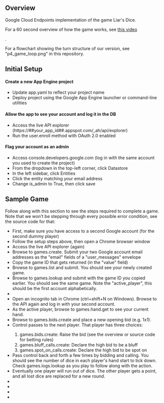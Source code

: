<h2>Overview</h2>
<p>Google Cloud Endpoints implementation of the game Liar's Dice.</p>
<p>For a 60 second overview of how the game works, see <a href="https://www.youtube.com/watch?v=jEo1kvtOkcg">this video</a></p>.
<p>For a flowchart showing the turn structure of our version, see "p4_game_loop.png" in this repository.</p>

<h2>Initial Setup</h2>
<h4>Create a new App Engine project</h4>
<ul>
    <li>Update app.yaml to reflect your project name</li>
    <li>Deploy project using the Google App Engine launcher or command-line utilities</li>
</ul>

<h4>Allow the app to see your account and log it in the DB</h4>
<ul>
    <li>Access the live API explorer (https://##your_app_id##.appspot.com/_ah/api/explorer)</li>
    <li>Run the user.enroll method with OAuth 2.0 enabled</li>
</ul>

<h4>Flag your account as an admin</h4>
<ul>
    <li>Access console.developers.google.com (log in with the same account you used to create the project)</li>
    <li>From the dropdown in the top-left corner, click Datastore</li>
    <li>In the left sidebar, click Entities</li>
    <li>Click the entity matching your email address</li>
    <li>Change is_admin to True, then click save</li>
</ul>

<h2>Sample Game</h2>
<p>Follow along with this section to see the steps required to complete a game.  Note that we won't be stepping through every possible error condition, see the source code for that:</p>
<ul>
    <li>First, make sure you have access to a second Google account (for the second dummy player)</li>
    <li>Follow the setup steps above, then open a Chrome browser window</li>
    <li>Access the live API explorer (again)</li>
    <li>Browse to games.create. Submit your two Google account email addresses as the "email" fields of a "user_messages" envelope</li>
    <li>Copy the game ID that gets returned (in the "value" field)</li>
    <li>Browse to games.list and submit.  You should see your newly created game.</li>
    <li>Browse to games.lookup and submit with the game ID you copied earlier.  You should see the same game.  Note the "active_player", this should be the first account alphabetically.</li>    <li></li>
    <li>Open an incognito tab in Chrome (ctrl+shift+N on Windows).  Browse to the API again and log in with your second account.</li>
    <li>As the active player, browse to games.hand.get to see your current hand.</li>
    <li>Browse to games.bids.create and place a new opening bid (e.g. 1x1).</li>
    <li>Control passes to the next player.  That player has three choices:</li>
    <ol>
        <li>games.bids.create: Raise the bid (see the overview or source code for betting rules)</li>
        <li>games.bluff_calls.create: Declare the high bid to be a bluff</li>
        <li>games.spot_on_calls.create: Declare the high bid to be spot on</li>
    </ol>
    <li>Pass control back and forth a few times by bidding and calling.  You should see the number of dice in each player's hand start to tick down.  Check games.logs.lookup as you play to follow along with the action.</li>
    <li>Eventually one player will run out of dice.  The other player gets a point, and all lost dice are replaced for a new round.</li>
    <li></li>
    <li></li>
    <li></li>
    <li></li>
</ul>
